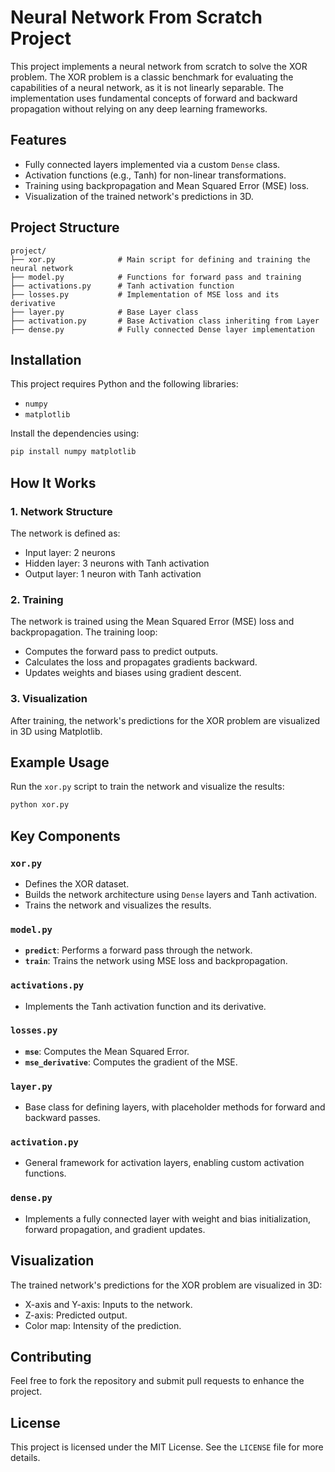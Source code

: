 # Neural Network From Scratch Project

This project implements a neural network from scratch to solve the XOR problem. The XOR problem is a classic benchmark for evaluating the capabilities of a neural network, as it is not linearly separable. The implementation uses fundamental concepts of forward and backward propagation without relying on any deep learning frameworks.

## Features

- Fully connected layers implemented via a custom `Dense` class.
- Activation functions (e.g., Tanh) for non-linear transformations.
- Training using backpropagation and Mean Squared Error (MSE) loss.
- Visualization of the trained network's predictions in 3D.

## Project Structure

```
project/
├── xor.py              # Main script for defining and training the neural network
├── model.py            # Functions for forward pass and training
├── activations.py      # Tanh activation function
├── losses.py           # Implementation of MSE loss and its derivative
├── layer.py            # Base Layer class
├── activation.py       # Base Activation class inheriting from Layer
├── dense.py            # Fully connected Dense layer implementation
```

## Installation

This project requires Python and the following libraries:

- `numpy`
- `matplotlib`

Install the dependencies using:

```bash
pip install numpy matplotlib
```

## How It Works

### 1. Network Structure

The network is defined as:

- Input layer: 2 neurons
- Hidden layer: 3 neurons with Tanh activation
- Output layer: 1 neuron with Tanh activation

### 2. Training

The network is trained using the Mean Squared Error (MSE) loss and backpropagation. The training loop:

- Computes the forward pass to predict outputs.
- Calculates the loss and propagates gradients backward.
- Updates weights and biases using gradient descent.

### 3. Visualization

After training, the network's predictions for the XOR problem are visualized in 3D using Matplotlib.

## Example Usage

Run the `xor.py` script to train the network and visualize the results:

```bash
python xor.py
```

## Key Components

### `xor.py`

- Defines the XOR dataset.
- Builds the network architecture using `Dense` layers and Tanh activation.
- Trains the network and visualizes the results.

### `model.py`

- **`predict`**: Performs a forward pass through the network.
- **`train`**: Trains the network using MSE loss and backpropagation.

### `activations.py`

- Implements the Tanh activation function and its derivative.

### `losses.py`

- **`mse`**: Computes the Mean Squared Error.
- **`mse_derivative`**: Computes the gradient of the MSE.

### `layer.py`

- Base class for defining layers, with placeholder methods for forward and backward passes.

### `activation.py`

- General framework for activation layers, enabling custom activation functions.

### `dense.py`

- Implements a fully connected layer with weight and bias initialization, forward propagation, and gradient updates.

## Visualization

The trained network's predictions for the XOR problem are visualized in 3D:

- X-axis and Y-axis: Inputs to the network.
- Z-axis: Predicted output.
- Color map: Intensity of the prediction.

## Contributing

Feel free to fork the repository and submit pull requests to enhance the project.

## License

This project is licensed under the MIT License. See the `LICENSE` file for more details.

